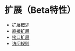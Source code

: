 # 扩展（Beta特性）

- [扩展概述](extend_overview.md)
- [直接扩展](direct_extension.md)
- [接口扩展](interface_extension.md)
- [访问规则](access_rules.md)
